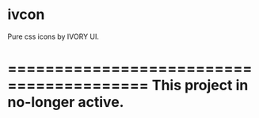 # ivcon
Pure css icons by IVORY UI.

=========================================
This project in no-longer active.
=========================================
